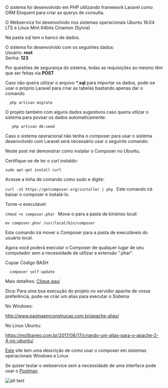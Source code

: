 O sistema foi desenvolvido em PHP utilizando framework Laravel como ORM Eloquent para criar as querys de consulta.

O Webservice foi desenvolvido nos sistemas operacionais Ubuntu 16.04 LTS e Linux Mint 64bits Cinamon (Sylvia)

Na pasta sql tem o banco de dados.

O sistema foi desenvolvido com os seguintes dados:  
 Usuário: **root**   
 Senha:   **123**
 
 
 Por questões de segurança do sistema, todas as requisições ao mesmo têm que ser feitas via **POST**
 
 Caso não queira utilizar o arquivo **\*.sql** para importar os dados, pode-se usar o próprio Laravel para criar as tabelas bastando apenas dar o comando   
 
 ```
   php artisan migrate
 ````  
 
 O projeto também com alguns dados sugestivos caso queira utlizar o sistema para povoar os dados automaticamente:
 
 ```
    php artisan db:seed
  ````
  
  
  Caso o sistema operacional não tenha o composer para usar o sistema desenvolvido com Laravel será necessário usar o seguinte comando:
  
  
  Neste post irei demonstrar como instalar o Composer no Ubuntu.
     
     
  Certifique-se de ter o curl instaldo:
     
  ```sudo apt-get install curl ```
  
  Acesse a linha de comando como sudo e digite:
     
  
  ```curl -sS https://getcomposer.org/installer | php ```
     Este comando irá baixar o composer e instalá-lo.
     
  Torne-o executável:
     
  
  ```chmod +x composer.phar ```
  Mova-o para a pasta de binários local:
     
  
  ```mv composer.phar /usr/local/bin/composer```
  
  Este comando irá mover o Composer para a pasta de executáveis do usuário local.
     
  Agora você poderá executar o Composer de qualquer lugar de seu computador sem a necessidade de utilizar a extensão “.phar“.
     
  Copiar Código BASH
  
  ```   composer self-update ```
  
  Mais detalhes: [Clique aqui](https://gilbertoalbino.com/instalacao-do-composer-no-ubuntu/)
  
  
  Dica: Para uma boa execução do projeto no servidor apache de vossa preferência, pode-se criar um alias para executar o Sistema
  
  No Windows:
  
  http://www.paginaemconstrucao.com.br/apache-alias/
  
  No Linux Ubuntu:
  
  https://mclibaneo.com.br/2017/06/17/criando-um-alias-para-o-apache-2-4-no-ubuntu/
  
  [Este](https://getcomposer.org/) site tem uma descrição de como usar o composer em sistemas operacionais Windows e Linux
  
  Se quiser testar o webservice sem a necessidade de uma interface pode usar o [Postman](https://www.getpostman.com/).
  
  ![alt text](https://github.com/cbcarlos07/controle/blob/master/img/postman.jpg)   
     
  
 
 